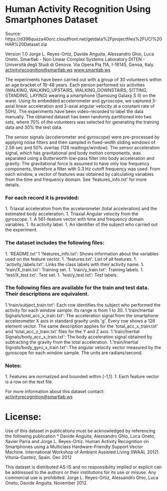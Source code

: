 <h1>Human Activity Recognition Using Smartphones Dataset</h1>
Source: https://d396qusza40orc.cloudfront.net/getdata%2Fprojectfiles%2FUCI%20HAR%20Dataset.zip

Version 1.0
Jorge L. Reyes-Ortiz, Davide Anguita, Alessandro Ghio, Luca Oneto.
Smartlab - Non Linear Complex Systems Laboratory
DITEN - Università degli Studi di Genova.
Via Opera Pia 11A, I-16145, Genoa, Italy.
activityrecognition@smartlab.ws
www.smartlab.ws

The experiments have been carried out with a group of 30 volunteers within an age bracket of 19-48 years. Each person performed six activities (WALKING, WALKING_UPSTAIRS, WALKING_DOWNSTAIRS, SITTING, STANDING, LAYING) wearing a smartphone (Samsung Galaxy S II) on the waist. Using its embedded accelerometer and gyroscope, we captured 3-axial linear acceleration and 3-axial angular velocity at a constant rate of 50Hz. The experiments have been video-recorded to label the data manually. The obtained dataset has been randomly partitioned into two sets, where 70% of the volunteers was selected for generating the training data and 30% the test data. 

The sensor signals (accelerometer and gyroscope) were pre-processed by applying noise filters and then sampled in fixed-width sliding windows of 2.56 sec and 50% overlap (128 readings/window). The sensor acceleration signal, which has gravitational and body motion components, was separated using a Butterworth low-pass filter into body acceleration and gravity. The gravitational force is assumed to have only low frequency components, therefore a filter with 0.3 Hz cutoff frequency was used. From each window, a vector of features was obtained by calculating variables from the time and frequency domain. See 'features_info.txt' for more details. 

<h3>For each record it is provided:</h3>
1. Triaxial acceleration from the accelerometer (total acceleration) and the estimated body acceleration.
1. Triaxial Angular velocity from the gyroscope. 
1. A 561-feature vector with time and frequency domain variables. 
1. Its activity label. 
1. An identifier of the subject who carried out the experiment.

<h3>The dataset includes the following files:</h3>
1. 'README.txt'
1 'features_info.txt': Shows information about the variables used on the feature vector.
1. 'features.txt': List of all features.
1. 'activity_labels.txt': Links the class labels with their activity name.
1. 'train/X_train.txt': Training set.
1. 'train/y_train.txt': Training labels.
1. 'test/X_test.txt': Test set.
1. 'test/y_test.txt': Test labels.

<h3>The following files are available for the train and test data. Their descriptions are equivalent. </h3>
1.'train/subject_train.txt': Each row identifies the subject who performed the activity for each window sample. Its range is from 1 to 30. 
1.'train/Inertial Signals/total_acc_x_train.txt': The acceleration signal from the smartphone accelerometer X axis in standard gravity units 'g'. Every row shows a 128 element vector. The same description applies for the 'total_acc_x_train.txt' and 'total_acc_z_train.txt' files for the Y and Z axis. 
1.'train/Inertial Signals/body_acc_x_train.txt': The body acceleration signal obtained by subtracting the gravity from the total acceleration. 
1.'train/Inertial Signals/body_gyro_x_train.txt': The angular velocity vector measured by the gyroscope for each window sample. The units are radians/second. 

<h3>Notes:</h3> 
1. Features are normalized and bounded within [-1,1].
1. Each feature vector is a row on the text file.

For more information about this dataset contact: activityrecognition@smartlab.ws

<h1>License:</h1>
Use of this dataset in publications must be acknowledged by referencing the following publication
* Davide Anguita, Alessandro Ghio, Luca Oneto, Xavier Parra and Jorge L. Reyes-Ortiz. Human Activity Recognition on Smartphones using a Multiclass Hardware-Friendly Support Vector Machine. International Workshop of Ambient Assisted Living (IWAAL 2012). Vitoria-Gasteiz, Spain. Dec 2012

This dataset is distributed AS-IS and no responsibility implied or explicit can be addressed to the authors or their institutions for its use or misuse. Any commercial use is prohibited.
Jorge L. Reyes-Ortiz, Alessandro Ghio, Luca Oneto, Davide Anguita. November 2012.
